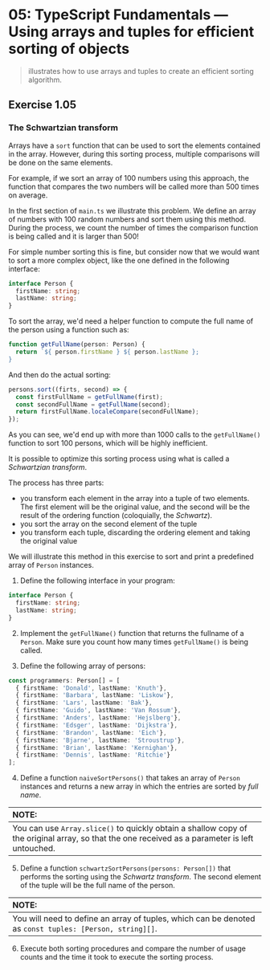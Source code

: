 # 05: TypeScript Fundamentals &mdash; Using arrays and tuples for efficient sorting of objects
> illustrates how to use arrays and tuples to create an efficient sorting algorithm.

## Exercise 1.05

### The Schwartzian transform
Arrays have a `sort` function that can be used to sort the elements contained in the array. However, during this sorting process, multiple comparisons will be done on the same elements.

For example, if we sort an array of 100 numbers using this approach, the function that compares the two numbers will be called more than 500 times on average.

In the first section of `main.ts` we illustrate this problem. We define an array of numbers with 100 random numbers and sort them using this method. During the process, we count the number of times the comparison function is being called and it is larger than 500!

For simple number sorting this is fine, but consider now that we would want to sort a more complex object, like the one defined in the following interface:

```typescript
interface Person {
  firstName: string;
  lastName: string;
}
```

To sort the array, we'd need a helper function to compute the full name of the person using a function such as:

```typescript
function getFullName(person: Person) {
  return `${ person.firstName } ${ person.lastName };
}
```

And then do the actual sorting:

```typescript
persons.sort((firts, second) => {
  const firstFullName = getFullName(first);
  const secondFullName = getFullName(second);
  return firstFullName.localeCompare(secondFullName);
});
```

As you can see, we'd end up with more than 1000 calls to the `getFullName()` function to sort 100 persons, which will be highly inefficient.

It is possible to optimize this sorting process using what is called a *Schwartzian transform*.

The process has three parts:
+ you transform each element in the array into a tuple of two elements. The first element will be the original value, and the second will be the result of the ordering function (coloquially, the *Schwartz*).
+ you sort the array on the second element of the tuple
+ you transform each tuple, discarding the ordering element and taking the original value

We will illustrate this method in this exercise to sort and print a predefined array of `Person` instances.


1. Define the following interface in your program:

```typescript
interface Person {
  firstName: string;
  lastName: string;
}
```

2. Implement the `getFullName()` function that returns the fullname of a `Person`. Make sure you count how many times `getFullName()` is being called.

3. Define the following array of persons:

```typescript
const programmers: Person[] = [
  { firstName: 'Donald', lastName: 'Knuth'},
  { firstName: 'Barbara', lastName: 'Liskow'},
  { firstName: 'Lars', lastName: 'Bak'},
  { firstName: 'Guido', lastName: 'Van Rossum'},
  { firstName: 'Anders', lastName: 'Hejslberg'},
  { firstName: 'Edsger', lastName: 'Dijkstra'},
  { firstName: 'Brandon', lastName: 'Eich'},
  { firstName: 'Bjarne', lastName: 'Stroustrup'},
  { firstName: 'Brian', lastName: 'Kernighan'},
  { firstName: 'Dennis', lastName: 'Ritchie'}
];
```

4. Define a function `naiveSortPersons()` that takes an array of `Person` instances and returns a new array in which the entries are sorted by *full name*.

| NOTE: |
| :---- |
| You can use `Array.slice()` to quickly obtain a shallow copy of the original array, so that the one received as a parameter is left untouched. |

5. Define a function `schwartzSortPersons(persons: Person[])` that performs the sorting using the *Schwartz transform*. The second element of the tuple will be the full name of the person.

| NOTE: |
| :---- |
| You will need to define an array of tuples, which can be denoted as `const tuples: [Person, string][]`. |

6. Execute both sorting procedures and compare the number of usage counts and the time it took to execute the sorting process.